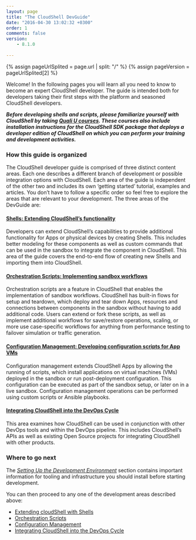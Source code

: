 ```yaml
---
layout: page
title: "The CloudShell DevGuide"
date: "2016-04-30 13:02:32 +0300"
order: 1
comments: false
version:
    - 8.1.0
    
---
```


{% assign pageUrlSplited = page.url | split: "/" %}
{% assign pageVersion = pageUrlSplited[2] %}

Welcome! In the following pages you will learn all you need to know to become an expert CloudShell developer. The guide is intended both for developers taking their first steps with the platform and seasoned CloudShell developers.

_**Before developing shells and scripts, please familiarize yourself with CloudShell by taking [Quali U courses](http://courses.quali.com). These courses also include installation instructions for the CloudShell SDK package that deploys a developer edition of CloudShell on which you can perform your training and development activities.**_

### How this guide is organized

The CloudShell developer guide is comprised of three distinct content areas. Each one describes a different branch of development or possible integration options with CloudShell. Each area of the guide is independent of the other two and includes its own ‘getting started’ tutorial, examples and articles. You don’t have to follow a specific order so feel free to explore the areas that are relevant to your development. The three areas of the DevGuide are:

#### [Shells: Extending CloudShell’s functionality]({{site.baseurl}}/shells/{{pageVersion}}/getting-started.html)

Developers can extend CloudShell’s capabilities to provide additional functionality for Apps or physical devices by creating Shells. This includes better modeling for these components as well as custom commands that can be used in the sandbox to integrate the component in CloudShell. This area of the guide covers the end-to-end flow of creating new Shells and importing them into CloudShell.


#### [Orchestration Scripts: Implementing sandbox workflows]({{site.baseurl}}/orchestration/{{pageVersion}}/getting-started.html)

Orchestration scripts are a feature in CloudShell that enables the implementation of sandbox workflows. CloudShell has built-in flows for setup and teardown, which deploy and tear down Apps, resources and connections between components in the sandbox without having to add additional code. Users can extend or fork these scripts, as well as implement additional workflows for save/restore operations, scaling, or more use case-specific workflows for anything from performance testing to failover simulation or traffic generation.


#### [Configuration Management: Developing configuration scripts for App VMs]({{site.baseurl}}/configmanagement/{{pageVersion}}/cf-overview.html)
Configuration management extends CloudShell Apps by allowing the running of scripts, which install applications on virtual machines (VMs) deployed in the sandbox or run post-deployment configuration. This configuration can be executed as part of the sandbox setup, or later on in a live sandbox. Configuration management operations can be performed using custom scripts or Ansible playbooks.


#### [Integrating CloudShell into the DevOps Cycle]({{site.baseurl}}/devops/{{pageVersion}}/devops-integration.html)

This area examines how CloudShell can be used in conjunction with other DevOps tools and within the DevOps pipeline. This includes CloudShell’s APIs as well as existing Open Source projects for integrating CloudShell with other products.

### Where to go next

The _[Setting Up the Development Environment]({{site.baseurl}}/introduction/{{pageVersion}}/setting-up-the-development-ide.html)_ section contains important information for tooling and infrastructure you should install before starting development.

You can then proceed to any one of the development areas described above:

* [Extending cloudShell with Shells]({{site.baseurl}}/shells/{{pageVersion}}/getting-started.html)
* [Orchestration Scripts]({{site.baseurl}}/orchestration/{{pageVersion}}/getting-started.html)
* [Configuration Management]({{site.baseurl}}/configmanagement/{{pageVersion}}/cf-overview.html)
* [Integrating CloudShell into the DevOps Cycle]({{site.baseurl}}/devops/{{pageVersion}}/devops-integration.html)
